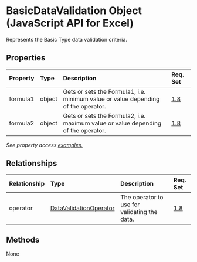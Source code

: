 # BasicDataValidation Object (JavaScript API for Excel)

Represents the Basic Type data validation criteria.

## Properties

| Property	   | Type	|Description| Req. Set|
|:---------------|:--------|:----------|:----|
|formula1|object|Gets or sets the Formula1, i.e. minimum value or value depending of the operator.|[1.8](../requirement-sets/excel-api-requirement-sets.md)|
|formula2|object|Gets or sets the Formula2, i.e. maximum value or value depending of the operator.|[1.8](../requirement-sets/excel-api-requirement-sets.md)|

_See property access [examples.](#property-access-examples)_

## Relationships
| Relationship | Type	|Description| Req. Set|
|:---------------|:--------|:----------|:----|
|operator|[DataValidationOperator](datavalidationoperator.md)|The operator to use for validating the data.|[1.8](../requirement-sets/excel-api-requirement-sets.md)|

## Methods
None

